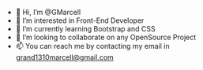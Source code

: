 - 👋 Hi, I’m @GMarcell
- 👀 I’m interested in Front-End Developer
- 🌱 I’m currently learning Bootstrap and CSS
- 💞️ I’m looking to collaborate on any OpenSource Project
- 📫 You can reach me by contacting my email in grand1310marcell@gmail.com

<!---
GMarcell/GMarcell is a ✨ special ✨ repository because its `README.md` (this file) appears on your GitHub profile.
You can click the Preview link to take a look at your changes.
--->
